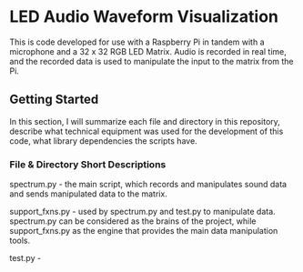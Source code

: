 # LED Audio Waveform Visualization
This is code developed for use with a Raspberry Pi in tandem with a 
microphone and a 32 x 32 RGB LED Matrix. Audio is recorded in real time,
and the recorded data is used to manipulate the input to the matrix from
the Pi. 
## Getting Started
In this section, I will summarize each file and directory in this 
repository, describe what technical equipment was used for the 
development of this code, what library dependencies the scripts
have.
### File & Directory Short Descriptions
spectrum.py - the main script, which records and manipulates sound data
			  and sends manipulated data to the matrix.
			  
support_fxns.py - used by spectrum.py and test.py to manipulate data.
				  spectrum.py can be considered as the brains of the
				  project, while support_fxns.py as the engine that 
				  provides the main data manipulation tools.
				  
test.py - 
				  
				  
